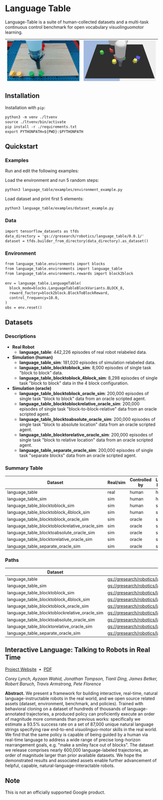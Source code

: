 # Language Table

Language-Table is a suite of human-collected datasets and a multi-task continuous control benchmark for open vocabulary visuolinguomotor learning.

![](./docs/real.jpeg)      |  ![](./docs/sim.jpeg)
:-------------------------:|:-------------------------:|

## Installation

Installation with `pip`:

```
python3 -m venv ./ltvenv
source ./ltvenv/bin/activate
pip install -r ./requirements.txt
export PYTHONPATH=${PWD}:$PYTHONPATH
```

## Quickstart

### Examples

Run and edit the following examples:

Load the environment and run 5 random steps:

```
python3 language_table/examples/environment_example.py
```

Load dataset and print first 5 elements:

```
python3 language_table/examples/dataset_example.py
```

### Data
```
import tensorflow_datasets as tfds
data_directory = 'gs://gresearch/robotics/language_table/0.0.1/'
dataset = tfds.builder_from_directory(data_directory).as_dataset()
```

### Environment
```
from language_table.environments import blocks
from language_table.environments import language_table
from language_table.environments.rewards import block2block

env = language_table.LanguageTable(
  block_mode=blocks.LanguageTableBlockVariants.BLOCK_8,
  reward_factory=block2block.BlockToBlockReward,
  control_frequency=10.0,
)
obs = env.reset()
```

## Datasets

### Descriptions

* **Real Robot**
  * **language_table**: 442,226 episodes of real robot relabeled data.
* **Simulation (human)**
  * **language_table_sim**: 181,020 episodes of simulation relabeled data.
  * **language_table_blocktoblock_sim**: 8,000 episodes of single task "block to block" data.
  * **language_table_blocktoblock_4block_sim**: 8,298 episodes of single task "block to block" data in the 4 block configuration.
* **Simulation (oracle)**
  * **language_table_blocktoblock_oracle_sim**: 200,000 episodes of single task "block to block" data from an oracle scripted agent.
  * **language_table_blocktoblockrelative_oracle_sim**: 200,000 episodes of single task "block-to-block-relative" data from an oracle scripted agent.
  * **language_table_blocktoabsolute_oracle_sim**: 200,000 episodes of single task "block to absolute location" data from an oracle scripted agent.
  * **language_table_blocktorelative_oracle_sim**: 200,000 episodes of single task "block to relative location" data from an oracle scripted agent.
  * **language_table_separate_oracle_sim**: 200,000 episodes of single task "separate blocks" data from an oracle scripted agent.

### Summary Table

Dataset | Real/sim | Controlled by | Language-labeled by | # episodes
--------| --------- | ------------- | ----------------- | --------: 
language_table | real | human | human | 442,226
language_table_sim | sim | human | human | 181,020
language_table_blocktoblock_sim | sim | human | scripted | 8,000
language_table_blocktoblock_4block_sim |  sim | human | scripted | 8,298
language_table_blocktoblock_oracle_sim | sim | oracle | scripted | 200,000
language_table_blocktoblockrelative_oracle_sim | sim | oracle | scripted | 200,000
language_table_blocktoabsolute_oracle_sim | sim | oracle | scripted | 200,000
language_table_blocktorelative_oracle_sim | sim | oracle | scripted | 200,000
language_table_separate_oracle_sim | sim | oracle | scripted | 200,000

### Paths

Dataset | Data Location
--------| --------------
language_table | [gs://gresearch/robotics/language_table](https://console.cloud.google.com/storage/browser/gresearch/robotics/language_table/0.0.1/)
language_table_sim | [gs://gresearch/robotics/language_table_sim](https://console.cloud.google.com/storage/browser/gresearch/robotics/language_table_sim/0.0.1/)
language_table_blocktoblock_sim | [gs://gresearch/robotics/language_table_blocktoblock_sim](https://console.cloud.google.com/storage/browser/gresearch/robotics/language_table_blocktoblock_sim/0.0.1/)
language_table_blocktoblock_4block_sim | [gs://gresearch/robotics/language_table_blocktoblock_4block_sim](https://console.cloud.google.com/storage/browser/gresearch/robotics/language_table_blocktoblock_4block_sim/0.0.1/)
language_table_blocktoblock_oracle_sim | [gs://gresearch/robotics/language_table_blocktoblock_oracle_sim](https://console.cloud.google.com/storage/browser/gresearch/robotics/language_table_blocktoblock_oracle_sim/0.0.1/)
language_table_blocktoblockrelative_oracle_sim | [gs://gresearch/robotics/language_table_blocktoblockrelative_oracle_sim](https://console.cloud.google.com/storage/browser/gresearch/robotics/language_table_blocktoblockrelative_oracle_sim/0.0.1/)
language_table_blocktoabsolute_oracle_sim | [gs://gresearch/robotics/language_table_blocktoabsolute_oracle_sim](https://console.cloud.google.com/storage/browser/gresearch/robotics/language_table_blocktoabsolute_oracle_sim/0.0.1/)
language_table_blocktorelative_oracle_sim | [gs://gresearch/robotics/language_table_blocktorelative_oracle_sim](https://console.cloud.google.com/storage/browser/gresearch/robotics/language_table_blocktorelative_oracle_sim/0.0.1/)
language_table_separate_oracle_sim | [gs://gresearch/robotics/language_table_separate_oracle_sim](https://console.cloud.google.com/storage/browser/gresearch/robotics/language_table_separate_oracle_sim/0.0.1/)

## Interactive Language: Talking to Robots in Real Time
[Project Website](https://interactive-language.github.io/)&nbsp;&nbsp;•&nbsp;&nbsp;[PDF](https://arxiv.org/pdf/2210.06407.pdf)

*Corey Lynch, Ayzaan Wahid, Jonathan Tompson, Tianli Ding, James Betker, Robert Baruch, Travis Armstrong, Pete Florence*

**Abstract.** We present a framework for building interactive, real-time, natural language-instructable robots in the real world, and we open source related assets (dataset, environment, benchmark, and policies). Trained with behavioral cloning on a dataset of hundreds of thousands of language-annotated trajectories, a produced policy can proficiently execute an order of magnitude more commands than previous works: specifically we estimate a 93.5% success rate on a set of 87,000 unique natural language strings specifying raw end-to-end visuolinguo-motor skills in the real world. We find that the same policy is capable of being guided by a human via real-time language to address a wide range of precise long-horizon rearrangement goals, e.g. "make a smiley face out of blocks". The dataset we release comprises nearly 600,000 language-labeled trajectories, an order of magnitude larger than prior available datasets. We hope the demonstrated results and associated assets enable further advancement of helpful, capable, natural-language-interactable robots.

## Note

This is not an officially supported Google product.
